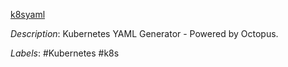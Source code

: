[k8syaml](https://k8syaml.com/)

*Description*: Kubernetes YAML Generator - Powered by Octopus.

*Labels*: #Kubernetes #k8s
